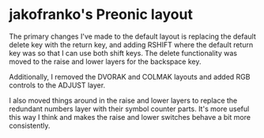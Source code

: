 # jakofranko's Preonic layout

The primary changes I've made to the default layout is replacing the default delete key with the return key, and adding RSHIFT where the default return key was so that I can use both shift keys. The delete functionality was moved to the raise and lower layers for the backspace key.

Additionally, I removed the DVORAK and COLMAK layouts and added RGB controls to the ADJUST layer.

I also moved things around in the raise and lower layers to replace the redundant numbers layer with their symbol counter parts. It's more useful this way I think and makes the raise and lower switches behave a bit more consistently.
